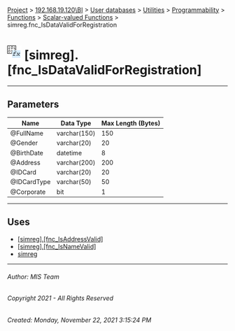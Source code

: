 #### 

[Project](../../../../../../index.md) > [192.168.19.120\\BI](../../../../../index.md) > [User databases](../../../../index.md) > [Utilities](../../../index.md) > [Programmability](../../index.md) > [Functions](../index.md) > [Scalar-valued Functions](Scalar-valued_Functions.md) > simreg.fnc_IsDataValidForRegistration

# ![Scalar-valued Functions](../../../../../../Images/Function_Scalar32.png) [simreg].[fnc_IsDataValidForRegistration]

---

## <a name="#parameters"></a>Parameters

| Name | Data Type | Max Length (Bytes) |
|---|---|---|
| @FullName | varchar(150) | 150 |
| @Gender | varchar(20) | 20 |
| @BirthDate | datetime | 8 |
| @Address | varchar(200) | 200 |
| @IDCard | varchar(20) | 20 |
| @IDCardType | varchar(50) | 50 |
| @Corporate | bit | 1 |


---

## <a name="#uses"></a>Uses

* [[simreg].[fnc_IsAddressValid]](fnc_IsAddressValid.md)
* [[simreg].[fnc_IsNameValid]](fnc_IsNameValid.md)
* [simreg](../../../Security/Schemas/simreg.md)


---

###### Author:  MIS Team

###### Copyright 2021 - All Rights Reserved

###### Created: Monday, November 22, 2021 3:15:24 PM

